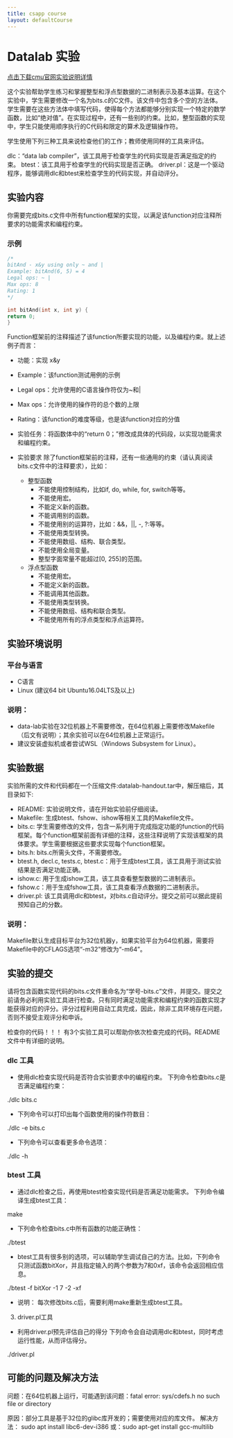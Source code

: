 ```yaml
---
title: csapp course
layout: defaultCourse
---
```


# Datalab 实验
<a href="http://csapp.cs.cmu.edu/3e/datalab.pdf">点击下载cmu官网实验说明详情</a>

这个实验帮助学生练习和掌握整型和浮点型数据的二进制表示及基本运算。在这个实验中，学生需要修改一个名为bits.c的C文件。该文件中包含多个空的方法体。学生需要在这些方法体中填写代码，使得每个方法都能够分别实现一个特定的数学函数，比如“绝对值”。在实现过程中，还有一些别的约束。比如，整型函数的实现中，学生只能使用顺序执行的C代码和限定的算术及逻辑操作符。

学生使用下列三种工具来说检查他们的工作；教师使用同样的工具来评估。

dlc：“data lab compiler”，该工具用于检查学生的代码实现是否满足指定的约束。
btest：该工具用于检查学生的代码实现是否正确。
driver.pl：这是一个驱动程序，能够调用dlc和btest来检查学生的代码实现，并自动评分。


## 实验内容
你需要完成bits.c文件中所有function框架的实现，以满足该function对应注释所要求的功能需求和编程约束。

### 示例
```C 
/*
bitAnd - x&y using only ~ and |
Example: bitAnd(6, 5) = 4
Legal ops: ~ |
Max ops: 8
Rating: 1
*/

int bitAnd(int x, int y) {
return 0;
}
```

        
    
Function框架前的注释描述了该function所要实现的功能，以及编程约束。就上述例子而言：

- 功能：实现 x&y
- Example：该function测试用例的示例
- Legal ops：允许使用的C语言操作符仅为~和|
- Max ops：允许使用的操作符的总个数的上限
- Rating：该function的难度等级，也是该function对应的分值
- 实验任务：将函数体中的“return 0；”修改成具体的代码段，以实现功能需求和编程约束。
- 实验要求
除了function框架前的注释，还有一些通用的约束（请认真阅读bits.c文件中的注释要求），比如：

    - 整型函数
        - 不能使用控制结构，比如if, do, while, for, switch等等。
        - 不能使用宏。
        - 不能定义新的函数。
        - 不能调用别的函数。
        - 不能使用别的运算符，比如：&&，||, -, ?:等等。
        - 不能使用类型转换。
        - 不能使用数组、结构、联合类型。
        - 不能使用全局变量。
        - 整型字面常量不能超过[0, 255]的范围。
    - 浮点型函数
        - 不能使用宏。
        - 不能定义新的函数。
        - 不能调用其他函数。
        - 不能使用类型转换。
        - 不能使用数组、结构和联合类型。
        - 不能使用所有的浮点类型和浮点运算符。

## 实验环境说明
### 平台与语言
- C语言
- Linux (建议64 bit Ubuntu16.04LTS及以上)

### 说明：

- data-lab实验在32位机器上不需要修改，在64位机器上需要修改Makefile（后文有说明）；其余实验可以在64位机器上正常运行。
- 建议安装虚拟机或者尝试WSL（Windows Subsystem for Linux）。

## 实验数据
实验所需的文件和代码都在一个压缩文件:datalab-handout.tar中，解压缩后，其目录如下:

- README: 实验说明文件，请在开始实验前仔细阅读。
- Makefile: 生成btest、fshow、ishow等相关工具的Makefile文件。
- bits.c: 学生需要修改的文件，包含一系列用于完成指定功能的function的代码框架。每个function框架前面有详细的注释，这些注释说明了实现该框架的具体要求。学生需要根据这些要求实现每个function框架。
- bits.h: bits.c所需头文件，不需要修改。
- btest.h, decl.c, tests.c, btest.c：用于生成btest工具，该工具用于测试实验结果是否满足功能正确。
- ishow.c: 用于生成ishow工具，该工具查看整型数据的二进制表示。
- fshow.c：用于生成fshow工具，该工具查看浮点数据的二进制表示。
- driver.pl: 该工具调用dlc和btest，对bits.c自动评分。提交之前可以据此提前预知自己的分数。
### 说明：

Makefile默认生成目标平台为32位机器y，如果实验平台为64位机器，需要将Makefile中的CFLAGS选项“-m32”修改为“-m64”。

## 实验的提交
请将包含函数实现代码的bits.c文件重命名为“学号-bits.c”文件，并提交。提交之前请务必利用实验工具进行检查。只有同时满足功能需求和编程约束的函数实现才能获得对应的评分。评分过程利用自动工具完成，因此，除非工具环境存在问题，否则不接受主观评分和申诉。

检查你的代码！！！
有3个实验工具可以帮助你依次检查完成的代码。README文件中有详细的说明。
### dlc 工具
- 使用dlc检查实现代码是否符合实验要求中的编程约束。
下列命令检查bits.c是否满足编程约束：

./dlc bits.c
    
- 下列命令可以打印出每个函数使用的操作符数目：

./dlc -e bits.c
    
- 下列命令可以查看更多命令选项：

./dlc -h
    
### btest 工具
- 通过dlc检查之后，再使用btest检查实现代码是否满足功能需求。
下列命令编译生成btest工具：

make
    
- 下列命令检查bits.c中所有函数的功能正确性：

./btest
    
- btest工具有很多别的选项，可以辅助学生调试自己的方法。比如，下列命令只测试函数bitXor，并且指定输入的两个参数为7和0xf，该命令会返回相应信息。

./btest -f bitXor -1 7 -2 -xf
    
- 说明： 每次修改bits.c后，需要利用make重新生成btest工具。

3. driver.pl工具
- 利用driver.pl预先评估自己的得分
下列命令会自动调用dlc和btest，同时考虑运行性能，从而评估得分。

./driver.pl
## 可能的问题及解决方法
问题：在64位机器上运行，可能遇到该问题：fatal error: sys/cdefs.h no such file or directory

原因：部分工具是基于32位的glibc库开发的；需要使用对应的库文件。
解决方法： sudo apt install libc6-dev-i386
或：sudo apt-get install gcc-multilib